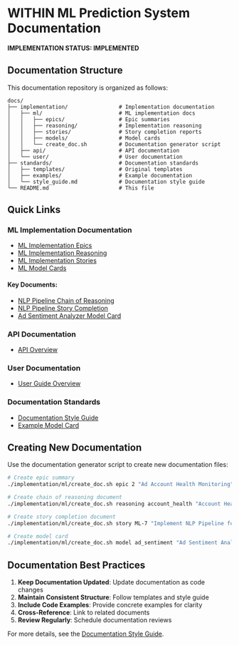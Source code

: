 # WITHIN ML Prediction System Documentation

**IMPLEMENTATION STATUS: IMPLEMENTED**


## Documentation Structure

This documentation repository is organized as follows:

```
docs/
├── implementation/                # Implementation documentation
│   ├── ml/                        # ML implementation docs
│   │   ├── epics/                 # Epic summaries
│   │   ├── reasoning/             # Implementation reasoning
│   │   ├── stories/               # Story completion reports
│   │   ├── models/                # Model cards
│   │   └── create_doc.sh          # Documentation generator script
│   ├── api/                       # API documentation
│   └── user/                      # User documentation
├── standards/                     # Documentation standards
│   ├── templates/                 # Original templates
│   ├── examples/                  # Example documentation
│   └── style_guide.md             # Documentation style guide
└── README.md                      # This file
```

## Quick Links

### ML Implementation Documentation

- [ML Implementation Epics](./implementation/ml/epics/)
- [ML Implementation Reasoning](./implementation/ml/reasoning/)
- [ML Implementation Stories](./implementation/ml/stories/)
- [ML Model Cards](./implementation/ml/models/)

#### Key Documents:

- [NLP Pipeline Chain of Reasoning](./implementation/ml/reasoning/nlp_pipeline_implementation_chain_of_reasoning.md)
- [NLP Pipeline Story Completion](./implementation/ml/stories/story_completion_ml7_nlp_pipeline.md)
- [Ad Sentiment Analyzer Model Card](./implementation/ml/models/model_card_ad_sentiment_analyzer.md)

### API Documentation

- [API Overview](./implementation/api/README.md)

### User Documentation

- [User Guide Overview](./implementation/user/README.md)

### Documentation Standards

- [Documentation Style Guide](./standards/style_guide.md)
- [Example Model Card](./standards/examples/model_card_example.md)

## Creating New Documentation

Use the documentation generator script to create new documentation files:

```bash
# Create epic summary
./implementation/ml/create_doc.sh epic 2 "Ad Account Health Monitoring"

# Create chain of reasoning document
./implementation/ml/create_doc.sh reasoning account_health "Account Health Prediction Model"

# Create story completion document
./implementation/ml/create_doc.sh story ML-7 "Implement NLP Pipeline for Content Analysis"

# Create model card
./implementation/ml/create_doc.sh model ad_sentiment "Ad Sentiment Analyzer"
```

## Documentation Best Practices

1. **Keep Documentation Updated**: Update documentation as code changes
2. **Maintain Consistent Structure**: Follow templates and style guide
3. **Include Code Examples**: Provide concrete examples for clarity
4. **Cross-Reference**: Link to related documents
5. **Review Regularly**: Schedule documentation reviews

For more details, see the [Documentation Style Guide](./standards/style_guide.md). 